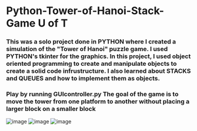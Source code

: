 # Python-Tower-of-Hanoi-Stack-Game U of T
### This was a solo project done in PYTHON where I created a simulation of the "Tower of Hanoi" puzzle game. I used PYTHON's tkinter for the graphics. In this project, I used object oriented programming to create and manipulate objects to create a solid code infrustructure. I also learned about STACKS and QUEUES and how to implement them as objects.  ###
### Play by running GUIcontroller.py The goal of the game is to move the tower from one platform to another without placing a larger block on a smaller block ###
![image](https://user-images.githubusercontent.com/40246928/191348271-0cef44e2-fc5a-4f68-876c-ae4f47c7a349.png)
![image](https://user-images.githubusercontent.com/40246928/191348301-956f8d6a-94ce-4ea6-8349-19ec63bd99eb.png)
![image](https://user-images.githubusercontent.com/40246928/191348379-85f127df-f2cb-4b31-be6c-4158711f5832.png)
